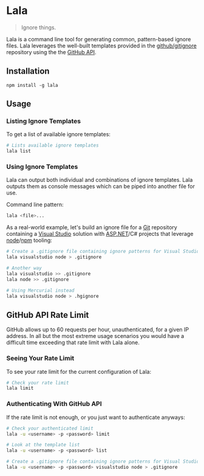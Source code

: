 # Lala

> Ignore things.

Lala is a command line tool for generating common, pattern-based ignore files.  Lala leverages the well-built templates provided in the [github/gitignore](https://github.com/github/gitignore) repository using the the [GitHub API](https://developer.github.com/v3/).

## Installation

```
npm install -g lala
```

## Usage

### Listing Ignore Templates

To get a list of available ignore templates:

```sh
# Lists available ignore templates
lala list
```

### Using Ignore Templates

Lala can output both individual and combinations of ignore templates.  Lala outputs them as console messages which can be piped into another file for use.

Command line pattern:

```sh
lala <file>...
```

As a real-world example, let's build an ignore file for a [Git](https://git-scm.com) repository containing a [Visual Studio](https://www.visualstudio.com) solution with [ASP.NET](http://www.asp.net/)/C# projects that leverage [node](https://nodejs.org)/[npm](https://www.npmjs.com) tooling:

```sh
# Create a .gitignore file containing ignore patterns for Visual Studio and node projects
lala visualstudio node > .gitignore

# Another way
lala visualstudio >> .gitignore
lala node >> .gitignore

# Using Mercurial instead
lala visualstudio node > .hgignore
```

## GitHub API Rate Limit

GitHub allows up to 60 requests per hour, unauthenticated, for a given IP address.  In all but the most extreme usage scenarios you would have a difficult time exceeding that rate limit with Lala alone.

### Seeing Your Rate Limit

To see your rate limit for the current configuration of Lala:

```sh
# Check your rate limit
lala limit
```

### Authenticating With GitHub API

If the rate limit is not enough, or you just want to authenticate anyways:

```sh
# Check your authenticated limit
lala -u <username> -p <password> limit

# Look at the template list
lala -u <username> -p <password> list

# Create a .gitignore file containing ignore patterns for Visual Studio and node projects
lala -u <username> -p <password> visualstudio node > .gitignore
```
